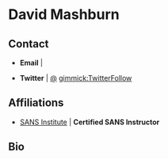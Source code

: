 David Mashburn
============

Contact
-------
- **Email** | [](mailto:)

- **Twitter** | [@](http://twitter.com/) [gimmick:TwitterFollow](@)


Affiliations
-------
- [SANS Institute](https://www.sans.org/instructors/david-mashburn) | **Certified SANS Instructor**


Bio
-----------
 
